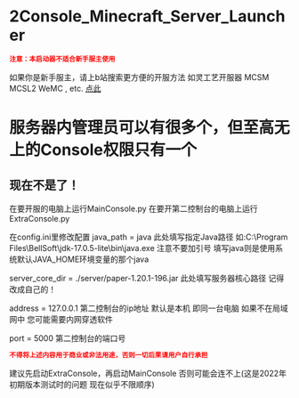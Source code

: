 # 2Console_Minecraft_Server_Launcher
```JSON
注意：本启动器不适合新手服主使用
```

如果你是新手服主，请上b站搜索更方便的开服方法 如灵工艺开服器 MCSM MCSL2 WeMC , etc.
[点此](https://search.bilibili.com/all?keyword=%E6%88%91%E7%9A%84%E4%B8%96%E7%95%8C%E5%BC%80%E6%9C%8D%E5%99%A8)
# 服务器内管理员可以有很多个，但至高无上的Console权限只有一个
## 现在不是了！

在要开服的电脑上运行MainConsole.py
在要开第二控制台的电脑上运行ExtraConsole.py

在config.ini里修改配置
java_path = java 此处填写指定Java路径 如:C:\Program Files\BellSoft\jdk-17.0.5-lite\bin\java.exe 注意不要加引号 填写java则是使用系统默认JAVA_HOME环境变量的那个java

server_core_dir = ./server/paper-1.20.1-196.jar 此处填写服务器核心路径 记得改成自己的！

address = 127.0.0.1 第二控制台的ip地址 默认是本机 即同一台电脑 如果不在局域网中 您可能需要内网穿透软件

port = 5000 第二控制台的端口号

```JSON
不得将上述内容用于商业或非法用途，否则一切后果请用户自行承担
```

建议先启动ExtraConsole，再启动MainConsole 否则可能会连不上(这是2022年初期版本测试时的问题 现在似乎不限顺序)